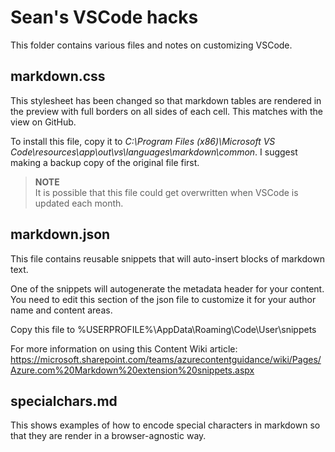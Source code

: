 # Sean's VSCode hacks

This folder contains various files and notes on customizing VSCode.

## markdown.css

This stylesheet has been changed so that markdown tables are rendered in the preview with full borders on all sides of each cell. This matches with the view on GitHub.

To install this file, copy it to *C:\Program Files (x86)\Microsoft VS Code\resources\app\out\vs\languages\markdown\common*. I suggest making a backup copy of the original file first.

> **NOTE**<br />
> It is possible that this file could get overwritten when VSCode is updated each month.

## markdown.json
This file contains reusable snippets that will auto-insert blocks of markdown text.

One of the snippets will autogenerate the metadata header for your content. You need to edit this section of the json file to customize it for your author name and content areas.

Copy this file to %USERPROFILE%\AppData\Roaming\Code\User\snippets

For more information on using this Content Wiki article: https://microsoft.sharepoint.com/teams/azurecontentguidance/wiki/Pages/Azure.com%20Markdown%20extension%20snippets.aspx

## specialchars.md
This shows examples of how to encode special characters in markdown so that they are render in a browser-agnostic way.